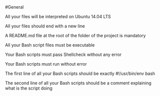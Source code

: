 #General

All your files will be interpreted on Ubuntu 14.04 LTS

All your files should end with a new line

A README.md file at the root of the folder of the project is mandatory

All your Bash script files must be executable

Your Bash scripts must pass Shellcheck without any error

Your Bash scripts must run without error

The first line of all your Bash scripts should be exactly #!/usr/bin/env bash

The second line of all your Bash scripts should be a comment explaining what is the script doing